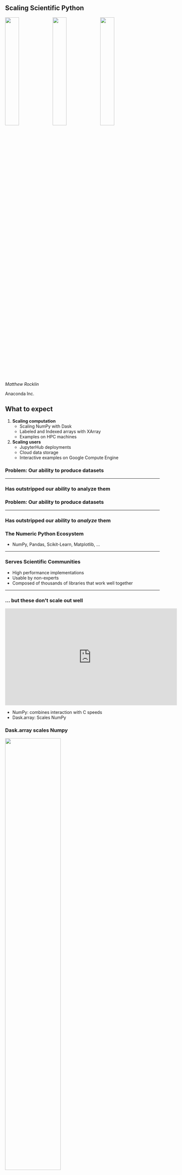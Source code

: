 Scaling Scientific Python
-------------------------

<img src="images/dask_horizontal_white.svg" width="30%">
<img src="images/xarray.png" width=30%>
<img src="images/jupyterhub.svg" width=30%>

*Matthew Rocklin*

Anaconda Inc.


What to expect
--------------

1.  **Scaling computation**
    -  Scaling NumPy with Dask
    -  Labeled and Indexed arrays with XArray
    -  Examples on HPC machines
2.  **Scaling users**
    -  JupyterHub deployments
    -  Cloud data storage
    -  Interactive examples on Google Compute Engine


### Problem: Our ability to produce datasets

<hr>

### Has outstripped our ability to analyze them


### Problem: Our ability to produce datasets

<hr>

### Has outstripped our ability to *analyze* them


### The Numeric Python Ecosystem

-  NumPy, Pandas, Scikit-Learn, Matplotlib, ...

<hr>

### Serves Scientific Communities

-  High performance implementations
-  Usable by non-experts
-  Composed of thousands of libraries that work well together

<hr>

### ... but these don't scale out well


<iframe width="560" height="315"
src="https://www.youtube.com/embed/cxcq35aruG0?ecver=1" frameborder="0"
gesture="media" allow="encrypted-media" allowfullscreen></iframe>

-  NumPy: combines interaction with C speeds
-  Dask.array: Scales NumPy



### Dask.array scales Numpy

<img src="images/dask-array.svg" width="60%">

    # NumPy code
    import numpy as np
    x = np.random.random((1000, 1000))
    u, s, v = np.linalg.svd(x.dot(x.T))

    # Dask.array code
    import dask.array as da
    x = da.random.random((100000, 100000), chunks=(1000, 1000))
    u, s, v = da.linalg.svd(x.dot(x.T))


<img src="http://dask.pydata.org/en/latest/_images/dask_horizontal_white.svg"
     alt="dask logo"
     width="30%">

<img src="images/grid_search_schedule.gif" width="100%">

-  General purpose dynamic task scheduler for computation
-  Handles data locality, resilience, work stealing, etc..
-  Native Python library that respects Python protocols
-  Lightweight and well supported
-  Does arrays, dataframes, machine learning, ...


### Dask does many other things

<hr>

### We're not going to talk about them here

<hr>

### But you might watch this video instead:

<iframe width="560" height="315"
src="https://www.youtube.com/embed/RA_2qdipVng" frameborder="0" gesture="media"
allow="encrypted-media" allowfullscreen></iframe>



### XArray: netCDF meets Pandas DataFrames

<img src="images/xarray-boxes-2.png" alt="XArray" width="100%">

```python
# xarray style
>>> ds.sel(time='2018-01-08').max(dim='ensemble')

# numpy Style
>>> array[[0, 1, 2, 3], :, :].max(axis=2)
```

*Taken from Stephan Hoyer's [ECMWF talk](https://docs.google.com/presentation/d/16CMY3g_OYr6fQplUZIDqVtG-SKZqsG8Ckwoj2oOqepU/edit#slide=id.g2b68f9254d_1_27)*


### XArray: makes scalable data analysis easy

```python
import xarray
ds = xarray.open_mfdataset('all/your/data/*.nc')            # Open many files
climatology = ds.groupby('time.season').mean('time')        # Compute seasonal average
temperature_range = abs(climatology.air.sel(season='JJA')   # Compare seasons
                      - climatology.air.sel(season='DJF'))
temperature_range.plot()                                    # Visualize
```

<hr>

### Feels native for geoscience community

### But general purpose, and integrates with wider ecosystem


### XArray on NetCDF Data

<iframe width="560" height="315"
src="https://www.youtube.com/embed/bQs11nBKix4?ecver=1" frameborder="0"
gesture="media" allow="encrypted-media" allowfullscreen></iframe>


Scalable Analysis of Atmospheric Data
-------------------------------------

We now have an intuitive and scalable analytics system

-  **NumPy** for in-memory computation
-  **Dask** for blocked parallel algorithms
-  **XArray** for dataset management and last-mile user support
-  **Jupyter, matplotlib, h5py, ...** for all the rest


### Moving from local to cluster computing is hard

1.  **Computationally** hard to build parallel algorithms
2.  **Administratively** hard to manage machines
    1.  How do I log on?
    2.  How do I pay for this?
    3.  Can other people see my data?
    4.  How do I give other people my data?
    5.  Wait, my old data formats might not work?
    6.  ...


### For Cheyenne at UCAR

1.  Fill out form and get mailed security key
2.  SSH into cluster, set up environment
3.  Launch Dask scheduler and workers with PBS
4.  Launch Jupyter server
5.  SSH tunnel into Jupyter, Dask dashboard
6.  Play
7.  For help, see [pangeo-data.github.io/pangeo/](https://pangeo-data.github.io/pangeo/)


### Cloud?

-  Benefits
    -  Easier broader access for new users
    -  Dynamic deployments for cost savings
    -  Leverage cloud providers (AWS, Google, Microsoft)
    -  Open internet, easier to build services, etc.
-  Drawbacks
    -  Lower performance
    -  No POSIX file system for NetCDF
    -  New set of administrative skills to learn


### We gave this a shot

-  [pangeo.pydata.org](http://pangeo.pydata.org)
    -  Google Container Engine for hardware
    -  Kubernetes for infrastructure
    -  JupyterHub for notebooks and user management
    -  Data:
        -  FUSE + GCS
        -  Zarr (custom file format)
    -  Computation:
        -  Launch Dask on the same Kubernetes cluster
-  Others have done this too
    -  UK Met Office's JADE
    -  Anaconda Enterprise


### We gave this a shot

<iframe width="560" height="315"
src="https://www.youtube.com/embed/rSOJKbfNBNk?ecver=1" frameborder="0"
gesture="media" allow="encrypted-media" allowfullscreen></iframe>


### Quick progress report

-  *Disclaimer: This is all early stage*
-  Google / Kubernetes: Couldn't be happier
-  [JupyterHub](https://jupyterhub.readthedocs.io):
    -  Pleasant experience: [Zero to JupyterHub](https://zero-to-jupyterhub.readthedocs.io/en/latest/)
    -  Engaging developer community (thanks Yuvi and Chris!)
-  [Dask on Kubernetes](https://github.com/yuvipanda/daskernetes)
    -  Inspired by [Jasmin](https://github.com/cedadev/jasmin-dask) from [CEDADev](http://proj.badc.rl.ac.uk/cedaservices/) and [Jade](http://www.informaticslab.co.uk/projects/jade.html) at [UK Met](http://www.informaticslab.co.uk/) (Matt Pryor and Jacob Tomlinson)
    -  Few hundred lines of code, seems to get the job done
-  Data Access
    -   NetCDF + FUSE + [GCSFS](http://gcsfs.readthedocs.io/en/latest/)

        Familiar, but slow and buggy (but getting better)
    -   [Zarr](http://zarr.readthedocs.io/en/stable/) + [GCSFS](http://gcsfs.readthedocs.io/en/latest/)

        New, but fast and simpler to interact with


### Some of the people and organizations responsible

-  Alistair Miles - Oxford - CGGH
-  Jacob Tomlinson - UK Met Informatics Lab
-  Joe Hamman - NCAR - NSF/Pangeo
-  Martin Durant - Anaconda
-  Matthew Pryor - CEDADev
-  Matthew Rocklin - Anaconda - NSF/Pangeo, Moore
-  Ryan Abernathy - Columbia - NSF/Pangeo
-  Stephan Hoyer - Google
-  Yuvi Panda - UC Berkeley / Jupyter - Moore
-  Dask, XArray, Jupyter, ... communities

<img src="images/moore.png" width="20%">
<img src="images/Anaconda_Logo.png" width="20%">
<img src="images/NSF.png" width="10%">
<img src="images/DARPA_Logo.jpg" width="20%">
<img src="images/mo-logo.svg" width="20%">


### Some of the people and organizations responsible

-  Alistair Miles - Oxford - CGGH
-  Jacob Tomlinson - UK Met Informatics Lab
-  **Joe Hamman - NCAR - NSF/Pangeo**
-  Martin Durant - Anaconda
-  Matthew Pryor - CEDADev
-  Matthew Rocklin - Anaconda - NSF/Pangeo, Moore
-  Ryan Abernathy - Columbia - NSF/Pangeo
-  Stephan Hoyer - Google
-  **Yuvi Panda - UC Berkeley/Jupyter - Moore**
-  Dask, XArray, Jupyter, ... communities

<img src="images/moore.png" width="20%">
<img src="images/Anaconda_Logo.png" width="20%">
<img src="images/NSF.png" width="10%">
<img src="images/DARPA_Logo.jpg" width="20%">
<img src="images/mo-logo.svg" width="20%">


### Building this was easy

### Because we tapped community expertise

<hr>

### No person knows enough to build these systems


### Building this was easy

### Because we tapped community expertise

<hr>

### No organization knows enough to build these systems


### Encourage Multi-Organization Collaborations

-   Pangeo: NSF Earthcube award
    -  Columbia
    -  NCAR
    -  Anaconda Inc
    -  ...

    Arose from the XArray open source community
-   ...



### Questions?

-  [pangeo.pydata.org](http://pangeo.pydata.org)
-  conda install dask xarray jupyterhub -c conda-forge
-  pip install dask[distributed] xarray jupyterhub

<img src="images/dask_horizontal_white.svg" width="30%">
<img src="images/xarray.png" width=30%>
<img src="images/jupyterhub.svg" width=30%>

<img src="images/moore.png" width="20%">
<img src="images/Anaconda_Logo.png" width="20%">
<img src="images/NSF.png" width="10%">
<img src="images/DARPA_Logo.jpg" width="20%">
<img src="images/mo-logo.svg" width="20%">



History and Future Steps
------------------------

-  2013-09: XArray initial commit
-  2014-12: Dask first commit
-  2015-01: Dask arrays
-  2015-02: Dask bags
-  2015-03: Dask dataframes
-  2015-04: XArray uses Dask
-  .. long period of single-machine use ..
-  2015-09: Dask distributed scheduler first commit
-  2016-11: First Pangeo meeting at Columbia
-  2017-09: NSF Funds Pangeo (Columbia, NCAR, Anaconda)
-  2017-10: Dask/XArray on HPC
-  2017-11/12: Dask/XArray on Cloud
